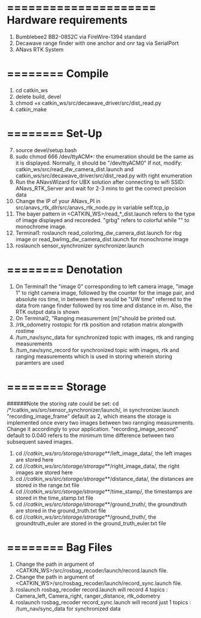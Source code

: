 =====================
Hardware requirements
=====================
1. Bumblebee2 BB2-08S2C
via FireWire-1394 standard
2. Decawave range finder with one anchor and onr tag
via SerialPort
3. ANavs RTK System

========
Compile
========
1. cd catkin_ws
2. delete build, devel
3. chmod +x catkin_ws/src/decawave_driver/src/dist_read.py
4. catkin_make


========
Set-Up
========
7. source devel/setup.bash
8. sudo chmod 666 /dev/ttyACM*: the enumeration should be the same as it is displayed. Normally, it should be "/dev/ttyACM0"
	If not, modify: catkin_ws/src/read_dw_camera_dist.launch and catkin_ws/src/decawave_driver/src/dist_read.py with right enumeration
9. Run the ANavsWizard for UBX solution after connecting to wifi SSID: ANavs_RTK_Server and wait for 2-3 mins to get the correct precision data
10. Change the IP of your ANavs_PI in src/anavs_rtk_dlr/src/anavs_rtk_node.py in variable self.tcp_ip
11. The bayer pattern in <CATKIN_WS>/read_*_dist.launch refers to the type of image displayed and recoreded. "grbg" refers to colorful while "" to monochrome image.
12. Terminal1: roslaunch read_colorImg_dw_camera_dist.launch for rbg image or read_bwImg_dw_camera_dist.launch for monochrome image
13. roslaunch sensor_synchronizer synchronizer.launch

========
Denotation
========
1. On Terminal1 the "image 0" corresponding to left camera image, "image 1" to right camera image, followed by the counter for the image pair, and absolute ros time, in between there would be "UW time" referred to the data from range finder followed by ros time and distance in m. Also, the RTK output data is shown
2. On Terminal2, "Ranging measurement [m]"should be printed out.
3. /rtk_odometry rostopic for rtk position and rotation matrix alongwith rostime
4. /tum_nav/sync_data for synchronized topic with images, rtk and ranging measurements
5. /tum_nav/sync_record for synchronized topic with images, rtk and ranging measurements which is used in storing wherein storing paramters are used

========
Storage
========
######Note the storing rate could be set:
cd /*/catkin_ws/src/sensor_synchronizer/launch/, in synchronizer.launch
"recording_image_frame" default as 2, which means the storage is implemented once every two images between two rannging measurements. Change it accordingly to  your application.
"recording_image_second" default to 0.040 refers to the minimum time difference between two subsequent saved images.

1. cd /*/catkin_ws/src/storage/strorage***/left_image_data/, the left images are stored here
2. cd /*/catkin_ws/src/storage/strorage***/right_image_data/, the right images are stored here
3. cd /*/catkin_ws/src/storage/strorage***/distance_data/, the distances are stored in the range.txt file
4. cd /*/catkin_ws/src/storage/strorage***/time_stamp/, the timestamps are stored in the time_stamp.txt file
5. cd /*/catkin_ws/src/storage/strorage***/ground_truth/, the groundtruth are stored in the ground_truth.txt file
6. cd /*/catkin_ws/src/storage/strorage***/ground_truth/, the groundtruth_euler are stored in the ground_truth_euler.txt file

========
Bag Files
========
1) Change the path in argument of  <CATKIN_WS>/src/rosbag_recoder/launch/record.launch file.
2) Change the path in argument of  <CATKIN_WS>/src/rosbag_recoder/launch/record_sync.launch file.
3) roslaunch rosbag_recoder record.launch will record 4 topics : Camera_left, Camera_right, ranger_distance, rtk_odometry
4) roslaunch rosbag_recoder record_sync.launch will record just 1 topics : /tum_nav/sync_data for synchronized data




